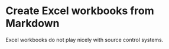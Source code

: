 # Create Excel workbooks from Markdown

Excel workbooks do not play nicely with source control systems.